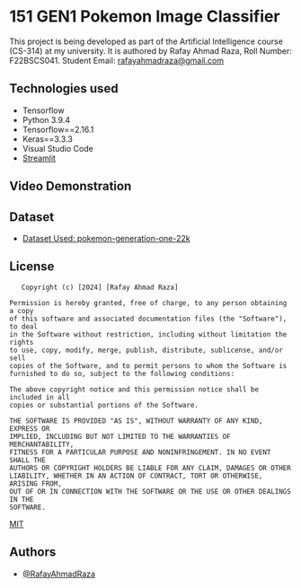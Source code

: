 
# 151 GEN1 Pokemon Image Classifier

This project is being developed as part of the Artificial Intelligence course (CS-314) at my university. 
It is authored by Rafay Ahmad Raza, Roll Number: F22BSCS041.
Student Email: rafayahmadraza@gmail.com







## Technologies used
- Tensorflow
- Python 3.9.4
- Tensorflow==2.16.1
- Keras==3.3.3
- Visual Studio Code
- [Streamlit](https://streamlit.io)
## Video Demonstration
## Dataset

 - [Dataset Used: pokemon-generation-one-22k](https://www.kaggle.com/datasets/bhawks/pokemon-generation-one-22k)
 
## License

       Copyright (c) [2024] [Rafay Ahmad Raza]

    Permission is hereby granted, free of charge, to any person obtaining a copy
    of this software and associated documentation files (the "Software"), to deal
    in the Software without restriction, including without limitation the rights
    to use, copy, modify, merge, publish, distribute, sublicense, and/or sell
    copies of the Software, and to permit persons to whom the Software is
    furnished to do so, subject to the following conditions:

    The above copyright notice and this permission notice shall be included in all
    copies or substantial portions of the Software.

    THE SOFTWARE IS PROVIDED "AS IS", WITHOUT WARRANTY OF ANY KIND, EXPRESS OR
    IMPLIED, INCLUDING BUT NOT LIMITED TO THE WARRANTIES OF MERCHANTABILITY,
    FITNESS FOR A PARTICULAR PURPOSE AND NONINFRINGEMENT. IN NO EVENT SHALL THE
    AUTHORS OR COPYRIGHT HOLDERS BE LIABLE FOR ANY CLAIM, DAMAGES OR OTHER
    LIABILITY, WHETHER IN AN ACTION OF CONTRACT, TORT OR OTHERWISE, ARISING FROM,
    OUT OF OR IN CONNECTION WITH THE SOFTWARE OR THE USE OR OTHER DEALINGS IN THE
    SOFTWARE.

[MIT](https://choosealicense.com/licenses/mit/)
## Authors

- [@RafayAhmadRaza](https://github.com/RafayAhmadRaza)

